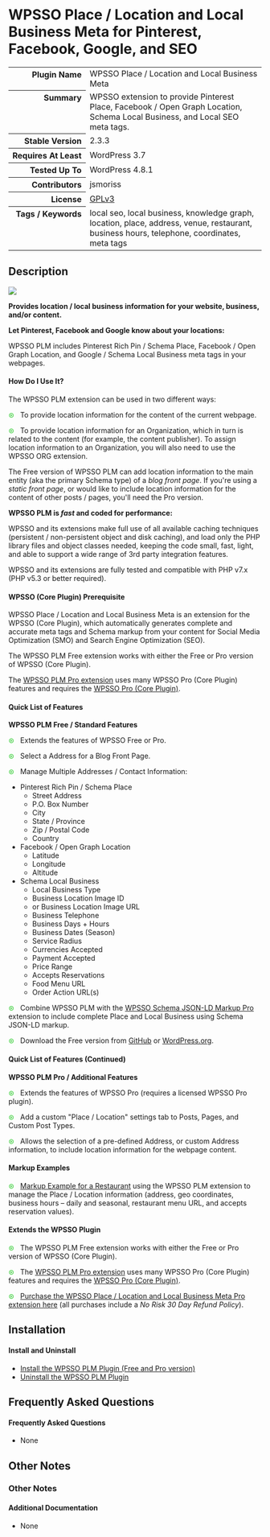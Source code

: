 <h1>WPSSO Place / Location and Local Business Meta for Pinterest, Facebook, Google, and SEO</h1>

<table>
<tr><th align="right" valign="top" nowrap>Plugin Name</th><td>WPSSO Place / Location and Local Business Meta</td></tr>
<tr><th align="right" valign="top" nowrap>Summary</th><td>WPSSO extension to provide Pinterest Place, Facebook / Open Graph Location, Schema Local Business, and Local SEO meta tags.</td></tr>
<tr><th align="right" valign="top" nowrap>Stable Version</th><td>2.3.3</td></tr>
<tr><th align="right" valign="top" nowrap>Requires At Least</th><td>WordPress 3.7</td></tr>
<tr><th align="right" valign="top" nowrap>Tested Up To</th><td>WordPress 4.8.1</td></tr>
<tr><th align="right" valign="top" nowrap>Contributors</th><td>jsmoriss</td></tr>
<tr><th align="right" valign="top" nowrap>License</th><td><a href="https://www.gnu.org/licenses/gpl.txt">GPLv3</a></td></tr>
<tr><th align="right" valign="top" nowrap>Tags / Keywords</th><td>local seo, local business, knowledge graph, location, place, address, venue, restaurant, business hours, telephone, coordinates, meta tags</td></tr>
</table>

<h2>Description</h2>

<p><img class="readme-icon" src="https://surniaulula.github.io/wpsso-plm/assets/icon-256x256.png"></p>

<p><strong>Provides location / local business information for your website, business, and/or content.</strong></p>

<p><strong>Let Pinterest, Facebook and Google know about your locations:</strong></p>

<p>WPSSO PLM includes Pinterest Rich Pin / Schema Place, Facebook / Open Graph Location, and Google / Schema Local Business meta tags in your webpages.</p>

<h4>How Do I Use It?</h4>

<p>The WPSSO PLM extension can be used in two different ways:</p>

<p><span style="color:#33cc33">&#x0229b;</span> &nbsp; To provide location information for the content of the current webpage.</p>

<p><span style="color:#33cc33">&#x0229b;</span> &nbsp; To provide location information for an Organization, which in turn is related to the content (for example, the content publisher). To assign location information to an Organization, you will also need to use the WPSSO ORG extension.</p>

<p>The Free version of WPSSO PLM can add location information to the main entity (aka the primary Schema type) of a <em>blog front page</em>. If you're using a <em>static front page</em>, or would like to include location information for the content of other posts / pages, you'll need the Pro version.</p>

<p><strong>WPSSO PLM is <em>fast</em> and coded for performance:</strong></p>

<p>WPSSO and its extensions make full use of all available caching techniques (persistent / non-persistent object and disk caching), and load only the PHP library files and object classes needed, keeping the code small, fast, light, and able to support a wide range of 3rd party integration features.</p>

<p>WPSSO and its extensions are fully tested and compatible with PHP v7.x (PHP v5.3 or better required).</p>

<h4>WPSSO (Core Plugin) Prerequisite</h4>

<p>WPSSO Place / Location and Local Business Meta is an extension for the WPSSO (Core Plugin), which automatically generates complete and accurate meta tags and Schema markup from your content for Social Media Optimization (SMO) and Search Engine Optimization (SEO).</p>

<p>The WPSSO PLM Free extension works with either the Free or Pro version of WPSSO (Core Plugin).</p>

<p>The <a href="https://wpsso.com/extend/plugins/wpsso-plm/?utm_source=wpssoplm-readme-prereq">WPSSO PLM Pro extension</a> uses many WPSSO Pro (Core Plugin) features and requires the <a href="https://wpsso.com/extend/plugins/wpsso/?utm_source=wpssoplm-readme-prereq">WPSSO Pro (Core Plugin)</a>.</p>

<h4>Quick List of Features</h4>

<p><strong>WPSSO PLM Free / Standard Features</strong></p>

<p><span style="color:#33cc33">&#x0229b;</span> &nbsp; Extends the features of WPSSO Free or Pro.</p>

<p><span style="color:#33cc33">&#x0229b;</span> &nbsp; Select a Address for a Blog Front Page.</p>

<p><span style="color:#33cc33">&#x0229b;</span> &nbsp; Manage Multiple Addresses / Contact Information:</p>

<ul>
<li>Pinterest Rich Pin / Schema Place

<ul>
<li>Street Address</li>
<li>P.O. Box Number</li>
<li>City</li>
<li>State / Province</li>
<li>Zip / Postal Code</li>
<li>Country</li>
</ul></li>
<li>Facebook / Open Graph Location

<ul>
<li>Latitude</li>
<li>Longitude</li>
<li>Altitude</li>
</ul></li>
<li>Schema Local Business

<ul>
<li>Local Business Type</li>
<li>Business Location Image ID</li>
<li>or Business Location Image URL</li>
<li>Business Telephone</li>
<li>Business Days + Hours</li>
<li>Business Dates (Season)</li>
<li>Service Radius</li>
<li>Currencies Accepted</li>
<li>Payment Accepted</li>
<li>Price Range</li>
<li>Accepts Reservations</li>
<li>Food Menu URL</li>
<li>Order Action URL(s)</li>
</ul></li>
</ul>

<p><span style="color:#33cc33">&#x0229b;</span> &nbsp; Combine WPSSO PLM with the <a href="https://wpsso.com/extend/plugins/wpsso-json/">WPSSO Schema JSON-LD Markup Pro</a> extension to include complete Place and Local Business using Schema JSON-LD markup.</p>

<p><span style="color:#33cc33">&#x0229b;</span> &nbsp; Download the Free version from <a href="https://surniaulula.github.io/wpsso-plm/">GitHub</a> or <a href="https://wordpress.org/plugins/wpsso-plm/">WordPress.org</a>.</p>

<h4>Quick List of Features (Continued)</h4>

<p><strong>WPSSO PLM Pro / Additional Features</strong></p>

<p><span style="color:#33cc33">&#x0229b;</span> &nbsp; Extends the features of WPSSO Pro (requires a licensed WPSSO Pro plugin).</p>

<p><span style="color:#33cc33">&#x0229b;</span> &nbsp; Add a custom "Place / Location" settings tab to Posts, Pages, and Custom Post Types.</p>

<p><span style="color:#33cc33">&#x0229b;</span> &nbsp; Allows the selection of a pre-defined Address, or custom Address information, to include location information for the webpage content.</p>

<h4>Markup Examples</h4>

<p><span style="color:#33cc33">&#x0229b;</span> &nbsp; <a href="http://wpsso.com/docs/plugins/wpsso-schema-json-ld/notes/markup-examples/markup-example-for-a-restaurant/">Markup Example for a Restaurant</a> using the WPSSO PLM extension to manage the Place / Location information (address, geo coordinates, business hours – daily and seasonal, restaurant menu URL, and accepts reservation values).</p>

<h4>Extends the WPSSO Plugin</h4>

<p><span style="color:#33cc33">&#x0229b;</span> &nbsp; The WPSSO PLM Free extension works with either the Free or Pro version of WPSSO (Core Plugin).</p>

<p><span style="color:#33cc33">&#x0229b;</span> &nbsp; The <a href="https://wpsso.com/extend/plugins/wpsso-plm/?utm_source=wpssoplm-readme-extends">WPSSO PLM Pro extension</a> uses many WPSSO Pro (Core Plugin) features and requires the <a href="https://wpsso.com/extend/plugins/wpsso/?utm_source=wpssoplm-readme-extends">WPSSO Pro (Core Plugin)</a>.</p>

<p><span style="color:#33cc33">&#x0229b;</span> &nbsp; <a href="https://wpsso.com/extend/plugins/wpsso-plm/?utm_source=wpssoplm-readme-purchase">Purchase the WPSSO Place / Location and Local Business Meta Pro extension here</a> (all purchases include a <em>No Risk 30 Day Refund Policy</em>).</p>


<h2>Installation</h2>

<h4>Install and Uninstall</h4>

<ul>
<li><a href="https://wpsso.com/docs/plugins/wpsso-plm/installation/install-the-plugin/">Install the WPSSO PLM Plugin (Free and Pro version)</a></li>
<li><a href="https://wpsso.com/docs/plugins/wpsso-plm/installation/uninstall-the-plugin/">Uninstall the WPSSO PLM Plugin</a></li>
</ul>


<h2>Frequently Asked Questions</h2>

<h4>Frequently Asked Questions</h4>

<ul>
<li>None</li>
</ul>


<h2>Other Notes</h2>

<h3>Other Notes</h3>
<h4>Additional Documentation</h4>

<ul>
<li>None</li>
</ul>


